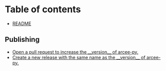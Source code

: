 # Table of contents

* [README](README.md)

## Publishing

* [Open a pull request to increase the \_\_version\_\_ of arcee-py.](publishing/open-a-pull-request-to-increase-the-\_\_version\_\_-of-arcee-py..md)
* [Create a new release with the same name as the \_\_version\_\_ of arcee-py.](publishing/create-a-new-release-with-the-same-name-as-the-\_\_version\_\_-of-arcee-py..md)
